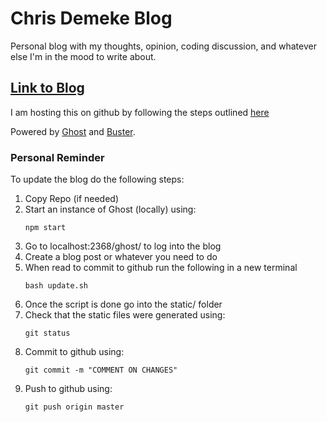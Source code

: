 # Chris Demeke Blog

Personal blog with my thoughts, opinion, coding discussion, and whatever else I'm in the mood to write about.

## [Link to Blog](http://cdemeke.github.io/)

I am hosting this on github by following the steps outlined [here](http://ledtechnica.com/free-ghost-hosting-on-github-pages/)

Powered by [Ghost](http://ghost.org) and [Buster](https://github.com/axitkhurana/buster/).



### Personal Reminder
To update the blog do the following steps:

1. Copy Repo (if needed)
2. Start an instance of Ghost (locally) using:
	```
	npm start
	```
3. Go to localhost:2368/ghost/ to log into the blog
4. Create a blog post or whatever you need to do
5. When read to commit to github run the following in a new terminal
	```
	bash update.sh
	```
6. Once the script is done go into the static/ folder
7. Check that the static files were generated using:
	```
	git status
	```
8. Commit to github using:
	```
	git commit -m "COMMENT ON CHANGES"
	```
9. Push to github using:
	```
	git push origin master
	```